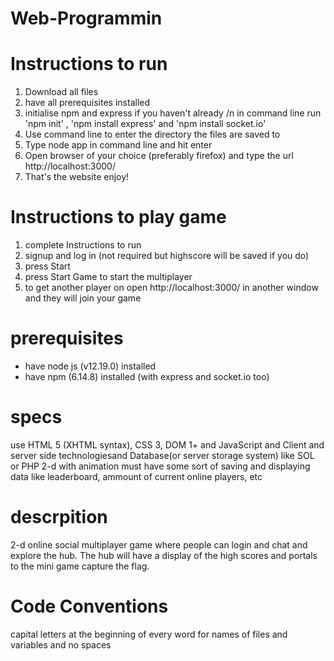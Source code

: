 # Web-Programmin
# Instructions to run
1) Download all files
2) have all prerequisites installed
3) initialise npm and express if you haven't already
/n in command line run 'npm init' , 'npm install express' and 'npm install socket.io'
4) Use command line to enter the directory the files are saved to
5) Type node app in command line and hit enter
6) Open browser of your choice (preferably firefox) and type the url  http://localhost:3000/
7) That's the website enjoy!
# Instructions to play game
1) complete Instructions to run
2) signup and log in (not required but highscore will be saved if you do)
3) press Start
4) press Start Game to start the multiplayer
5) to get another player on open http://localhost:3000/ in another window and they will join your game
# prerequisites
- have node js (v12.19.0) installed
- have npm (6.14.8) installed (with express and socket.io too)
# specs
use HTML 5 (XHTML syntax), CSS 3, DOM 1+ and JavaScript and Client and server side technologiesand Database(or server storage system) like SOL or PHP
2-d with animation
must have some sort of saving and displaying data like leaderboard, ammount of current online players, etc
# descrpition
2-d online social multiplayer game where people can login and chat and explore the hub. The hub will have a display of the high scores and portals to the mini game capture the flag.

# Code Conventions
capital letters at the beginning of every word for names of files and variables and no spaces

